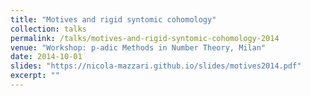```yaml
---
title: "Motives and rigid syntomic cohomology"
collection: talks
permalink: /talks/motives-and-rigid-syntomic-cohomology-2014
venue: "Workshop: p-adic Methods in Number Theory, Milan"
date: 2014-10-01
slides: "https://nicola-mazzari.github.io/slides/motives2014.pdf"
excerpt: ""
---
```

